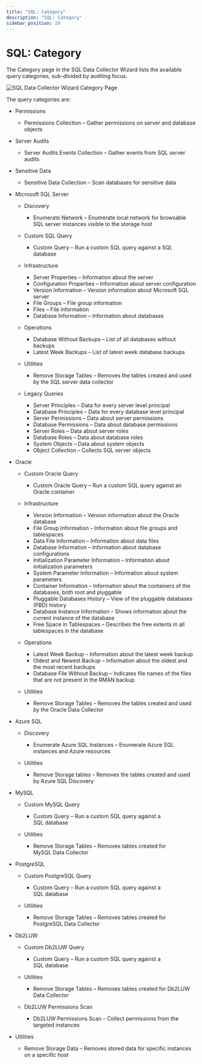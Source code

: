 ```yaml
---
title: "SQL: Category"
description: "SQL: Category"
sidebar_position: 20
---
```


# SQL: Category

The Category page in the SQL Data Collector Wizard lists the available query categories, sub-divided
by auditing focus.

![SQL Data Collector Wizard Category Page](/images/accessanalyzer/12.0/admin/datacollector/sql/category.webp)

The query categories are:

- Permissions

    - Permissions Collection – Gather permissions on server and database objects

- Server Audits

    - Server Audits Events Collection – Gather events from SQL server audits

- Sensitive Data

    - Sensitive Data Collection – Scan databases for sensitive data

- Microsoft SQL Server

    - Discovery

        - Enumerate Network – Enumerate local network for browsable SQL server instances visible to
          the storage host

    - Custom SQL Query

        - Custom Query – Run a custom SQL query against a SQL database

    - Infrastructure

        - Server Properties – Information about the server
        - Configuration Properties – Information about server configuration
        - Version Information – Version information about Microsoft SQL server
        - File Groups – File group information
        - Files – File information
        - Database Information – Information about databases

    - Operations

        - Database Without Backups – List of all databases without backups
        - Latest Week Backups – List of latest week database backups

    - Utilities

        - Remove Storage Tables – Removes the tables created and used by the SQL server data
          collector

    - Legacy Queries

        - Server Principles – Data for every server level principal
        - Database Principles – Data for every database level principal
        - Server Permissions – Data about server permissions
        - Database Permissions – Data about database permissions
        - Server Roles – Data about server roles
        - Database Roles – Data about database roles
        - System Objects – Data about system objects
        - Object Collection – Collects SQL server objects

- Oracle

    - Custom Oracle Query

        - Custom Oracle Query – Run a custom SQL query against an Oracle container

    - Infrastructure

        - Version Information – Version information about the Oracle database
        - File Group Information – Information about file groups and tablespaces
        - Data File Information – Information about data files
        - Database Information – Information about database configurations
        - Initialization Parameter Information – Information about initialization parameters
        - System Parameter Information – Information about system parameters
        - Container Information – Information about the containers of the databases, both root and
          pluggable
        - Pluggable Databases History – View of the pluggable databases (PBD) history
        - Database Instance Information – Shows information about the current instance of the
          database
        - Free Space in Tablespaces – Describes the free extents in all tablespaces in the database

    - Operations

        - Latest Week Backup – Information about the latest week backup
        - Oldest and Newest Backup – Information about the oldest and the most recent backups
        - Database File Without Backup – Indicates file names of the files that are not present in
          the RMAN backup

    - Utilities

        - Remove Storage Tables – Removes the tables created and used by the Oracle Data Collector

- Azure SQL

    - Discovery

        - Enumerate Azure SQL Instances – Enumerate Azure SQL instances and Azure resources

    - Utilities

        - Remove Storage tables – Removes the tables created and used by Azure SQL Discovery

- MySQL

    - Custom MySQL Query

        - Custom Query – Run a custom SQL query against a SQL database

    - Utilities

        - Remove Storage Tables – Removes tables created for MySQL Data Collector

- PostgreSQL

    - Custom PostgreSQL Query

        - Custom Query – Run a custom SQL query against a SQL database

    - Utilities

        - Remove Storage Tables – Removes tables created for PostgreSQL Data Collector

- Db2LUW

    - Custom Db2LUW Query

        - Custom Query – Run a custom SQL query against a SQL database

    - Utilities

        - Remove Storage Tables – Removes tables created for Db2LUW Data Collector

    - Db2LUW Permissions Scan

        - Db2LUW Permissions Scan – Collect permissions from the targeted instances

- Utilities

    - Remove Storage Data – Removes stored data for specific instances on a specific host
